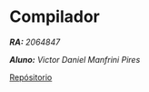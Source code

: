 # Compilador

***RA:** 2064847*


***Aluno:** Victor Daniel Manfrini Pires*


[Repósitorio](https://github.com/victordmp/Compilador.git)
